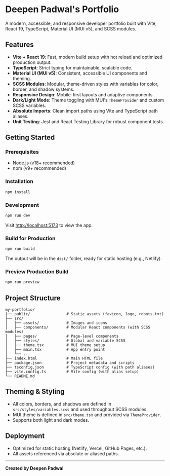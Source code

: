 # Deepen Padwal's Portfolio

A modern, accessible, and responsive developer portfolio built with Vite, React 19, TypeScript, Material UI (MUI v5), and SCSS modules.

## Features
- **Vite + React 19**: Fast, modern build setup with hot reload and optimized production output.
- **TypeScript**: Strict typing for maintainable, scalable code.
- **Material UI (MUI v5)**: Consistent, accessible UI components and theming.
- **SCSS Modules**: Modular, theme-driven styles with variables for color, border, and shadow systems.
- **Responsive Design**: Mobile-first layouts and adaptive components.
- **Dark/Light Mode**: Theme toggling with MUI's `ThemeProvider` and custom SCSS variables.
- **Absolute Imports**: Clean import paths using Vite and TypeScript path aliases.
- **Unit Testing**: Jest and React Testing Library for robust component tests.

## Getting Started

### Prerequisites
- Node.js (v18+ recommended)
- npm (v9+ recommended)

### Installation
```sh
npm install
```

### Development
```sh
npm run dev
```
Visit [http://localhost:5173](http://localhost:5173) to view the app.

### Build for Production
```sh
npm run build
```
The output will be in the `dist/` folder, ready for static hosting (e.g., Netlify).

### Preview Production Build
```sh
npm run preview
```

## Project Structure
```
my-portfolio/
├── public/                # Static assets (favicon, logo, robots.txt)
├── src/
│   ├── assets/            # Images and icons
│   ├── components/        # Modular React components (with SCSS modules)
│   ├── pages/             # Page-level components
│   ├── styles/            # Global and variable SCSS
│   ├── theme.tsx          # MUI theme setup
│   ├── main.tsx           # App entry point
│   └── ...
├── index.html             # Main HTML file
├── package.json           # Project metadata and scripts
├── tsconfig.json          # TypeScript config (with path aliases)
├── vite.config.ts         # Vite config (with alias setup)
└── README.md
```

## Theming & Styling
- All colors, borders, and shadows are defined in `src/styles/variables.scss` and used throughout SCSS modules.
- MUI theme is defined in `src/theme.tsx` and provided via `ThemeProvider`.
- Supports both light and dark modes.

## Deployment
- Optimized for static hosting (Netlify, Vercel, GitHub Pages, etc.).
- All assets referenced via absolute or aliased paths.

---

**Created by Deepen Padwal**
